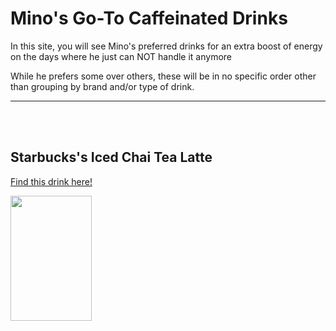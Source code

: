 <html>

<body>
  <h1> Mino's Go-To Caffeinated Drinks </h1>
  <p> In this site, you will see Mino's preferred drinks for an extra boost of energy on the days where he just can NOT handle it anymore </p>
  <p> While he prefers some over others, these will be in no specific order other than grouping by brand and/or type of drink. </p>
  <hr>
  <br>
  <br>
  <h2> Starbucks's Iced Chai Tea Latte </h2>
    <p><a href="https://www.starbucks.com/menu/product/466/iced">Find this drink here!</a></p>
<img src="https://www.sweetsteep.com/wp-content/uploads/2021/08/starbucks-chai-tea-latte-modifications-683x1024.jpg"width="130" 
     height="200" />

